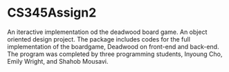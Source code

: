 # CS345Assign2
An iteractive implementation od the deadwood board game. An object oriented design project.
The package includes codes for the full implementation of the boardgame, Deadwood on front-end and back-end. The program was completed by three programming students, Inyoung Cho, Emily Wright, and Shahob Mousavi.
